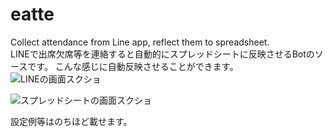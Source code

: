 # eatte
Collect attendance from Line app, reflect them to spreadsheet.  
LINEで出席欠席等を連絡すると自動的にスプレッドシートに反映させるBotのソースです。
こんな感じに自動反映させることができます。
![LINEの画面スクショ](https://user-images.githubusercontent.com/22224201/77850797-cc8ba080-720f-11ea-93c1-1f1b82080882.png)

![スプレッドシートの画面スクショ](https://user-images.githubusercontent.com/22224201/77850839-2a1fed00-7210-11ea-969c-3aecb66b5634.png)

設定例等はのちほど載せます。
